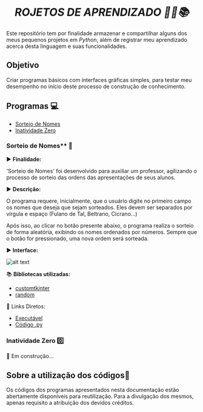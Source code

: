 
<h1 align="center">
<strong><em>ROJETOS DE APRENDIZADO 👨‍💻📚</em></strong>
</h1>

Este repositório tem por finalidade armazenar e compartilhar alguns dos meus pequenos projetos em _Python_, além de registrar meu aprendizado acerca desta linguagem e suas funcionalidades.

## Objetivo

Criar programas básicos com interfaces gráficas simples, para testar meu desempenho no início deste processo de construção de conhecimento.

## Programas 💻 

- [Sorteio de Nomes](#sorteio-de-nomes)
- [Inatividade Zero](#inatividade-zero)

### Sorteio de Nomes** 🎲

▶️ **Finalidade:**

'Sorteio de Nomes' foi desenvolvido para auxiliar um professor, agilizando o processo de sorteio das ordens das apresentações de seus alunos.  

▶️ **Descrição:**

O programa requere, inicialmente, que o usuário digite no primeiro campo os nomes que deseja que sejam sorteados. Eles devem ser separados por vírgula e espaço (Fulano de Tal, Beltrano, Cicrano...)

Após isso, ao clicar no botão presente abaixo, o programa realiza o sorteio de forma aleatória, exibindo os nomes ordenados por números. Sempre que o botão for pressionado, uma nova ordem será sorteada.

▶️ **Interface:**

![alt text](image-1.png)

📚 **Bibliotecas utilizadas:**

- [customtkinter](https://pypi.org/project/customtkinter/)
- [random](https://docs.python.org/3/library/random.html)

🔗 Links Diretos:

- [Executável](https://github.com/frankrc21/Projetos/blob/main/SORTEIO_NOMES/sorteio_nomes.exe)
- [Código .py](https://github.com/frankrc21/Projetos/blob/main/SORTEIO_NOMES/sorteio_nomes.py)

### Inatividade Zero 0️⃣

🔨 Em construção...

## Sobre a utilização dos códigos📄

Os códigos dos programas apresentados nesta documentação estão abertamente disponíveis para reutilização.
Para a divulgação dos mesmos, apenas requisito a atribuição dos devidos créditos.
